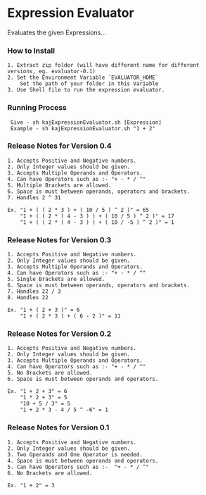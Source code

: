 Expression Evaluator
======

Evaluates the given Expressions...

### How to Install
    1. Extract zip folder (will have different name for different versions, eg. evaluator-0.1)
    2. Set the Environment Variable `EVALUATOR_HOME`
        Set the path of your folder in this Variable
    3. Use Shell file to run the expression evaluator.

### Running Process
     Give - sh kajExpressionEvaluator.sh [Expression]
     Example - sh kajExpressionEvaluator.sh "1 + 2"
     
### Release Notes for Version 0.4
    1. Accepts Positive and Negative numbers.
    2. Only Integer values should be given.
    3. Accepts Multiple Operands and Operators.
    4. Can have Operators such as :- "+ - * / ^"
    5. Multiple Brackets are allowed.
    6. Space is must between operands, operators and brackets.
    7. Handles 2 ^ 31
    
    Ex. "1 + ( ( 2 * 3 ) + ( 10 / 5 ) ^ 2 )" = 65
        "1 + ( ( 2 * ( 4 - 3 ) ) + ( 10 / 5 ) ^ 2 )" = 17
        "1 + ( ( 2 * ( 4 - 3 ) ) + ( 10 / -5 ) ^ 2 )" = 1
    
### Release Notes for Version 0.3
    1. Accepts Positive and Negative numbers.
    2. Only Integer values should be given.
    3. Accepts Multiple Operands and Operators.
    4. Can have Operators such as :- "+ - * / ^"
    5. Single Brackets are allowed.
    6. Space is must between operands, operators and brackets.
    7. Handles 22 / 3
    8. Handles 22
    
    Ex. "1 + ( 2 + 3 )" = 6
        "1 + ( 2 * 3 ) + ( 6 - 2 )" = 11

### Release Notes for Version 0.2
    1. Accepts Positive and Negative numbers.
    2. Only Integer values should be given.
    3. Accepts Multiple Operands and Operators.
    4. Can have Operators such as :- "+ - * / ^"
    5. No Brackets are allowed.
    6. Space is must between operands and operators.
    
    Ex. "1 + 2 + 3" = 6
        "1 * 2 + 3" = 5
        "10 + 5 / 3" = 5
        "1 + 2 * 3 - 4 / 5 ^ -6" = 1

### Release Notes for Version 0.1
    1. Accepts Positive and Negative numbers.
    2. Only Integer values should be given.
    3. Two Operands and One Operator is needed.
    4. Space is must between operands and operators.
    5. Can have Operators such as :-  "+ - * / ^"
    6. No Brackets are allowed.

    Ex. "1 + 2" = 3
